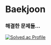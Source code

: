 # Baekjoon

### 해결한 문제들...

[![Solved.ac Profile](http://mazassumnida.wtf/api/generate_badge?boj=goodsan0330)](https://solved.ac/goodsan0330)
